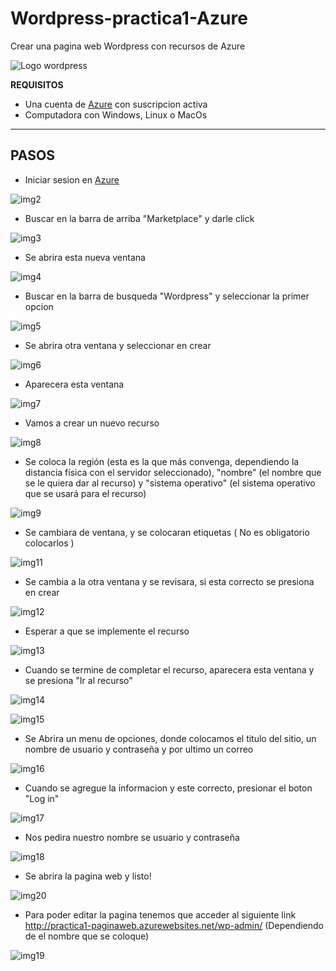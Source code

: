 # Wordpress-practica1-Azure

Crear una pagina web Wordpress con recursos de Azure

![Logo wordpress](https://github.com/davidr1850/Wordpress-Practica1-Azure/blob/main/imagenes/img1.png)

**REQUISITOS**
- Una cuenta de [Azure](https://portal.azure.com/#home) con suscripcion activa
- Computadora con Windows, Linux o MacOs

__________________________________________________________________

## PASOS

- Iniciar sesion en [Azure](https://portal.azure.com/#home)

![img2](https://github.com/davidr1850/Wordpress-Practica1-Azure/blob/main/imagenes/img2.png)

- Buscar en la barra de arriba "Marketplace" y darle click

![img3](https://github.com/davidr1850/Wordpress-Practica1-Azure/blob/main/imagenes/img3.png)

- Se abrira esta nueva ventana

![img4](https://github.com/davidr1850/Wordpress-Practica1-Azure/blob/main/imagenes/img4.png)

- Buscar en la barra de busqueda "Wordpress" y seleccionar la primer opcion

![img5](https://github.com/davidr1850/Wordpress-Practica1-Azure/blob/main/imagenes/img5.png)

- Se abrira otra ventana y seleccionar en crear

![img6](https://github.com/davidr1850/Wordpress-Practica1-Azure/blob/main/imagenes/img6.png)

- Aparecera esta ventana

![img7](https://github.com/davidr1850/Wordpress-Practica1-Azure/blob/main/imagenes/img7.png)

- Vamos a crear un nuevo recurso

![img8](https://github.com/davidr1850/Wordpress-Practica1-Azure/blob/main/imagenes/img8.png)

- Se coloca la región (esta es la que más convenga, dependiendo la distancia física con el servidor seleccionado), "nombre" (el nombre que se le quiera dar al recurso) y "sistema operativo" (el sistema operativo que se usará para el recurso) 

![img9](https://github.com/davidr1850/Wordpress-Practica1-Azure/blob/main/imagenes/img9.png)

- Se cambiara de ventana, y se colocaran etiquetas ( No es obligatorio colocarlos ) 

![img11](https://github.com/davidr1850/Wordpress-Practica1-Azure/blob/main/imagenes/img11.png)

- Se cambia a la otra ventana y se revisara, si esta correcto se presiona en crear

![img12](https://github.com/davidr1850/Wordpress-Practica1-Azure/blob/main/imagenes/img12.png)

- Esperar a que se implemente el recurso 

![img13](https://github.com/davidr1850/Wordpress-Practica1-Azure/blob/main/imagenes/img13.png)

- Cuando se termine de completar el recurso, aparecera esta ventana y se presiona "Ir al recurso"

![img14](https://github.com/davidr1850/Wordpress-Practica1-Azure/blob/main/imagenes/img14.png)

![img15](https://github.com/davidr1850/Wordpress-Practica1-Azure/blob/main/imagenes/img15.png)

- Se Abrira un menu de opciones, donde colocamos el titulo del sitio, un nombre de usuario y contraseña y por ultimo un correo 

![img16](https://github.com/davidr1850/Wordpress-Practica1-Azure/blob/main/imagenes/img16.png)

- Cuando se agregue la informacion y este correcto, presionar el boton "Log in"

![img17](https://github.com/davidr1850/Wordpress-Practica1-Azure/blob/main/imagenes/img17.png)

- Nos pedira nuestro nombre se usuario y contraseña

![img18](https://github.com/davidr1850/Wordpress-Practica1-Azure/blob/main/imagenes/img18.png)

- Se abrira la pagina web y listo!

![img20](https://github.com/davidr1850/Wordpress-Practica1-Azure/blob/main/imagenes/img20.png)

- Para poder editar la pagina tenemos que acceder al siguiente link http://practica1-paginaweb.azurewebsites.net/wp-admin/
(Dependiendo de el nombre que se coloque)

![img19](https://github.com/davidr1850/Wordpress-Practica1-Azure/blob/main/imagenes/img19.png)





